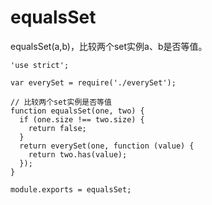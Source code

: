 # equalsSet

equalsSet(a,b)，比较两个set实例a、b是否等值。

    'use strict';

    var everySet = require('./everySet');

    // 比较两个set实例是否等值
    function equalsSet(one, two) {
      if (one.size !== two.size) {
        return false;
      }
      return everySet(one, function (value) {
        return two.has(value);
      });
    }

    module.exports = equalsSet;